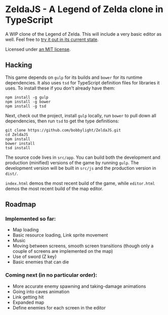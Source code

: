 ZeldaJS - A Legend of Zelda clone in TypeScript
===============================================
A WIP clone of the Legend of Zelda.  This will include a very basic editor as well.
Feel free to [try it out in its current state](http://bobbylight.github.io/ZeldaJS/).

Licensed under [an MIT license](LICENSE.txt).

## Hacking
This game depends on `gulp` for its builds and `bower` for its runtime
dependencies.  It also uses `tsd` for TypeScript definition files for libraries
it uses.  To install these if you don't already have them:

```shell
npm install -g gulp
npm install -g bower
npm install -g tsd
```

Next, check out the project, install `gulp` locally, run `bower` to pull
down all dependencies, then run `tsd` to get the type definitions:

```shell
git clone https://github.com/bobbylight/ZeldaJS.git
cd ZeldaJS
npm install
bower install
tsd install
```

The source code lives in `src/app`.  You can build both the development and
production (minified) versions of the game by running `gulp`.  The development
version will be built in `src/js` and the production version in `dist/`.

`index.html` demos the most recent build of the game, while `editor.html` demos the most recent build of the map
editor.

## Roadmap

### Implemented so far:

* Map loading
* Basic resource loading, Link sprite movement
* Music
* Moving between screens, smooth screen transitions (though only a couple of screens are implemented on the map)
* Use of sword (Z key)
* Basic enemies that can die

### Coming next (in no particular order):

* More accurate enemy spawning and taking-damage animations
* Going into caves animation
* Link getting hit
* Expanded map
* Define enemies for each screen in the editor

